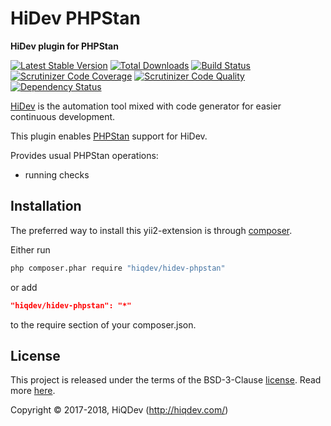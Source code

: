 # HiDev PHPStan

**HiDev plugin for PHPStan**

[![Latest Stable Version](https://poser.pugx.org/hiqdev/hidev-phpstan/v/stable)](https://packagist.org/packages/hiqdev/hidev-phpstan)
[![Total Downloads](https://poser.pugx.org/hiqdev/hidev-phpstan/downloads)](https://packagist.org/packages/hiqdev/hidev-phpstan)
[![Build Status](https://img.shields.io/travis/hiqdev/hidev-phpstan.svg)](https://travis-ci.org/hiqdev/hidev-phpstan)
[![Scrutinizer Code Coverage](https://img.shields.io/scrutinizer/coverage/g/hiqdev/hidev-phpstan.svg)](https://scrutinizer-ci.com/g/hiqdev/hidev-phpstan/)
[![Scrutinizer Code Quality](https://img.shields.io/scrutinizer/g/hiqdev/hidev-phpstan.svg)](https://scrutinizer-ci.com/g/hiqdev/hidev-phpstan/)
[![Dependency Status](https://www.versioneye.com/php/hiqdev:hidev-phpstan/dev-master/badge.svg)](https://www.versioneye.com/php/hiqdev:hidev-phpstan/dev-master)

[HiDev] is the automation tool mixed with code generator for easier continuous development.

This plugin enables [PHPStan] support for HiDev.

Provides usual PHPStan operations:

- running checks

[hidev]:    https://github.com/hiqdev/hidev
[phpstan]:  https://phpstan.org/

## Installation

The preferred way to install this yii2-extension is through [composer](http://getcomposer.org/download/).

Either run

```sh
php composer.phar require "hiqdev/hidev-phpstan"
```

or add

```json
"hiqdev/hidev-phpstan": "*"
```

to the require section of your composer.json.

## License

This project is released under the terms of the BSD-3-Clause [license](LICENSE).
Read more [here](http://choosealicense.com/licenses/bsd-3-clause).

Copyright © 2017-2018, HiQDev (http://hiqdev.com/)

